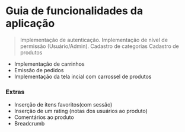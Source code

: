# Guia de funcionalidades da aplicação
> Implementação de autenticação. 
> Implementação de nível de permissão (Usuário/Admin).
> Cadastro de categorias
> Cadastro de produtos 
- Implementação de carrinhos 
- Emissão de pedidos
- Implementação da tela incial com carrossel de produtos

### Extras

- Inserção de itens favoritos(com sessão)
- Inserção de um rating (notas dos usuários ao produto)
- Comentários ao produto
- Breadcrumb
